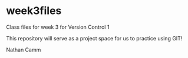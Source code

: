 # week3files
Class files for week 3 for Version Control 1

This repository will serve as a project space for us to practice using GIT!




Nathan Camm 
